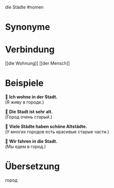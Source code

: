 die Städte
#nomen
# Synonyme

# Verbindung 
[[die Wohnung]]
[[der Mensch]]
# Beispiele
🔹 **Ich wohne in der Stadt.**  
(Я живу в городе.)

🔹 **Die Stadt ist sehr alt.**  
(Город очень старый.)

🔹 **Viele Städte haben schöne Altstädte.**  
(У многих городов есть красивые старые части.)

🔹 **Wir fahren in die Stadt.**  
(Мы едем в город.)
# Übersetzung
город

